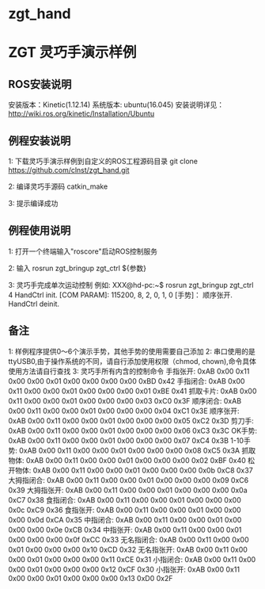 # zgt_hand
ZGT 灵巧手演示样例
=============

## ROS安装说明

安装版本：Kinetic(1.12.14)
系统版本: ubuntu(16.045)
安装说明详见：http://wiki.ros.org/kinetic/Installation/Ubuntu

## 例程安装说明
1: 下载灵巧手演示样例到自定义的ROS工程源码目录
git clone https://github.com/clnst/zgt_hand.git

2: 编译灵巧手源码
catkin_make

3: 提示编译成功


## 例程使用说明
1: 打开一个终端输入"roscore"启动ROS控制服务

2: 输入 rosrun zgt_bringup zgt_ctrl ${参数}

3: 灵巧手完成单次运动控制
  例如: XXX@hd-pc:~$ rosrun zgt_bringup zgt_ctrl 4
        HandCtrl init.
	[COM PARAM]: 115200, 8, 2, 0, 1, 0
	[手势]： 顺序张开.
	HandCtrl deinit.


## 备注
1: 样例程序提供0～6个演示手势，其他手势的使用需要自己添加
2: 串口使用的是ttyUSB0,由于操作系统的不同，请自行添加使用权限（chmod, chown),命令具体使用方法请自行查找
3: 灵巧手所有内含的控制命令
	手指张开:     0xAB 0x00 0x11 0x00 0x00 0x01 0x00 0x00 0x00 0x00 0xBD 0x42
	手指闭合:     0xAB 0x00 0x11 0x00 0x00 0x01 0x00 0x00 0x00 0x01 0xBE 0x41
	抓取卡片:     0xAB 0x00 0x11 0x00 0x00 0x01 0x00 0x00 0x00 0x03 0xC0 0x3F
	顺序闭合:     0xAB 0x00 0x11 0x00 0x00 0x01 0x00 0x00 0x00 0x04 0xC1 0x3E
	顺序张开:     0xAB 0x00 0x11 0x00 0x00 0x01 0x00 0x00 0x00 0x05 0xC2 0x3D
	剪刀手:       0xAB 0x00 0x11 0x00 0x00 0x01 0x00 0x00 0x00 0x06 0xC3 0x3C
	OK手势:       0xAB 0x00 0x11 0x00 0x00 0x01 0x00 0x00 0x00 0x07 0xC4 0x3B
	1-10手势:     0xAB 0x00 0x11 0x00 0x00 0x01 0x00 0x00 0x00 0x08 0xC5 0x3A
	抓取物体:     0xAB 0x00 0x11 0x00 0x00 0x01 0x00 0x00 0x00 0x02 0xBF 0x40
	松开物体:     0xAB 0x00 0x11 0x00 0x00 0x01 0x00 0x00 0x00 0x0b 0xC8 0x37
	大拇指闭合:   0xAB 0x00 0x11 0x00 0x00 0x01 0x00 0x00 0x00 0x09 0xC6 0x39
	大拇指张开:   0xAB 0x00 0x11 0x00 0x00 0x01 0x00 0x00 0x00 0x0a 0xC7 0x38
	食指闭合:     0xAB 0x00 0x11 0x00 0x00 0x01 0x00 0x00 0x00 0x0c 0xC9 0x36
	食指张开:     0xAB 0x00 0x11 0x00 0x00 0x01 0x00 0x00 0x00 0x0d 0xCA 0x35
	中指闭合:     0xAB 0x00 0x11 0x00 0x00 0x01 0x00 0x00 0x00 0x0e 0xCB 0x34
	中指张开:     0xAB 0x00 0x11 0x00 0x00 0x01 0x00 0x00 0x00 0x0f 0xCC 0x33
	无名指闭合:   0xAB 0x00 0x11 0x00 0x00 0x01 0x00 0x00 0x00 0x10 0xCD 0x32
	无名指张开:   0xAB 0x00 0x11 0x00 0x00 0x01 0x00 0x00 0x00 0x11 0xCE 0x31
	小指闭合:     0xAB 0x00 0x11 0x00 0x00 0x01 0x00 0x00 0x00 0x12 0xCF 0x30
	小指张开:     0xAB 0x00 0x11 0x00 0x00 0x01 0x00 0x00 0x00 0x13 0xD0 0x2F



         





   
